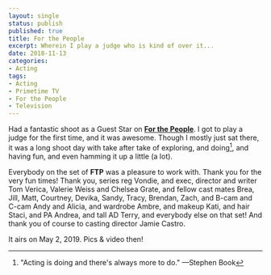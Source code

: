 ```yaml
---
layout: single
status: publish
published: true
title: For the People
excerpt: Wherein I play a judge who is kind of over it...
date: 2018-11-13
categories:
- Acting
tags:
- Acting
- Primetime TV
- For the People
- Television
---
```


Had a fantastic shoot as a Guest Star on [**For the People**](https://abc.go.com/shows/for-the-people). I got to play a judge for the first time, and it was awesome. Though I mostly just sat there, it was a long shoot day with take after take of exploring, and doing[^1], and having fun, and even hamming it up a little (a lot).

Everybody on the set of **FTP** was a pleasure to work with. Thank you for the very fun times! Thank you, series reg Vondie, and exec, director and writer Tom Verica, Valerie Weiss and Chelsea Grate, and fellow cast mates Brea, Jill, Matt, Courtney, Devika, Sandy, Tracy, Brendan, Zach, and B-cam and C-cam Andy and Alicia, and wardrobe Ambre, and makeup Kati, and hair Staci, and PA Andrea, and tall AD Terry, and everybody else on that set! And thank you of course to casting director Jamie Castro.

It airs on May 2, 2019. Pics & video then!

[^1]: "Acting is doing and there's always more to do." —Stephen Book
